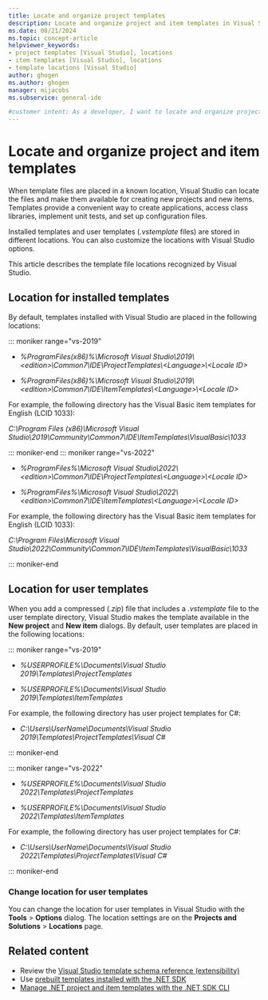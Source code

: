 ```yaml
---
title: Locate and organize project templates
description: Locate and organize project and item templates in Visual Studio, including installed templates and user templates (.vstemplate files).
ms.date: 08/21/2024
ms.topic: concept-article
helpviewer_keywords:
- project templates [Visual Studio], locations
- item templates [Visual Studio], locations
- template locations [Visual Studio]
author: ghogen
ms.author: ghogen
manager: mijacobs
ms.subservice: general-ide

#customer intent: As a developer, I want to locate and organize project and item templates in Visual Studio, so I can easily access them to create code for new projects and items.
---
```


# Locate and organize project and item templates

When template files are placed in a known location, Visual Studio can locate the files and make them available for creating new projects and new items. Templates provide a convenient way to create applications, access class libraries, implement unit tests, and set up configuration files.

Installed templates and user templates (*.vstemplate* files) are stored in different locations. You can also customize the locations with Visual Studio options.

This article describes the template file locations recognized by Visual Studio.

## Location for installed templates

By default, templates installed with Visual Studio are placed in the following locations:

::: moniker range="vs-2019"

- *%ProgramFiles(x86)%\\Microsoft Visual Studio\\2019\\\<edition>\\Common7\IDE\ProjectTemplates\\<Language\>\\<Locale ID\>*

- *%ProgramFiles(x86)%\\Microsoft Visual Studio\\2019\\\<edition>\Common7\IDE\ItemTemplates\\<Language\>\\<Locale ID\>*

For example, the following directory has the Visual Basic item templates for English (LCID 1033):

*C:\\Program Files (x86)\\Microsoft Visual Studio\\2019\\Community\\Common7\\IDE\\ItemTemplates\\VisualBasic\\1033*

::: moniker-end
::: moniker range="vs-2022"

- *%ProgramFiles%\\Microsoft Visual Studio\\2022\\\<edition>\\Common7\IDE\ProjectTemplates\\<Language\>\\<Locale ID\>*

- *%ProgramFiles%\\Microsoft Visual Studio\\2022\\\<edition>\Common7\IDE\ItemTemplates\\<Language\>\\<Locale ID\>*

For example, the following directory has the Visual Basic item templates for English (LCID 1033):

*C:\\Program Files\\Microsoft Visual Studio\\2022\\Community\\Common7\\IDE\\ItemTemplates\\VisualBasic\\1033*

::: moniker-end

## Location for user templates

When you add a compressed (*.zip*) file that includes a *.vstemplate* file to the user template directory, Visual Studio makes the template available in the **New project** and **New item** dialogs. By default, user templates are placed in the following locations:

::: moniker range="vs-2019"

- *%USERPROFILE%\Documents\Visual Studio 2019\Templates\ProjectTemplates*

- *%USERPROFILE%\Documents\Visual Studio 2019\Templates\ItemTemplates*

For example, the following directory has user project templates for C#:

- *C:\Users\UserName\Documents\Visual Studio 2019\Templates\ProjectTemplates\Visual C#*

::: moniker-end

::: moniker range="vs-2022"

- *%USERPROFILE%\Documents\Visual Studio 2022\Templates\ProjectTemplates*

- *%USERPROFILE%\Documents\Visual Studio 2022\Templates\ItemTemplates*

For example, the following directory has user project templates for C#:

- *C:\Users\UserName\Documents\Visual Studio 2022\Templates\ProjectTemplates\Visual C#*

::: moniker-end

### Change location for user templates

You can change the location for user templates in Visual Studio with the **Tools** > **Options** dialog. The location settings are on the **Projects and Solutions** > **Locations** page.

## Related content

- Review the [Visual Studio template schema reference (extensibility)](../extensibility/visual-studio-template-schema-reference.md)
- Use [prebuilt templates installed with the .NET SDK](/dotnet/core/tools/dotnet-new-sdk-templates)
- [Manage .NET project and item templates with the .NET SDK CLI](/dotnet/core/install/templates?pivots=os-windows&preserve-view=true)
